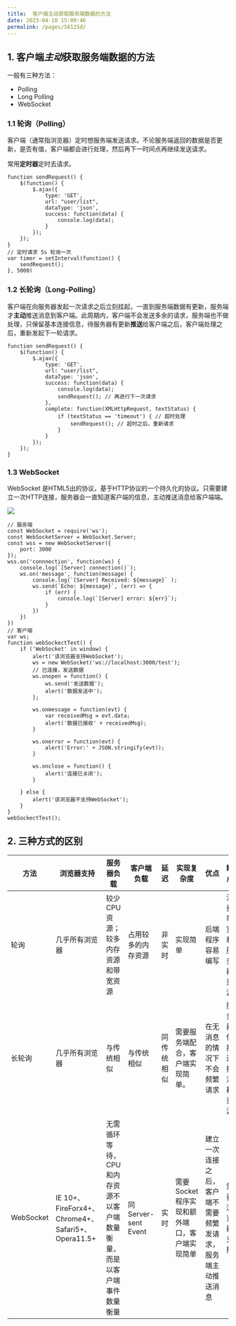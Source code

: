 ```yaml
---
title:  客户端主动获取服务端数据的方法
date: 2023-04-10 15:09:46
permalink: /pages/58125d/
---
```


## 1. 客户端*主动*获取服务端数据的方法

一般有三种方法：

- Polling
- Long Polling
- WebSocket

### 1.1 轮询（Polling）

客户端（通常指浏览器）定时想服务端发送请求。不论服务端返回的数据是否更新，是否有值，客户端都会进行处理，然后再下一时间点再继续发送请求。

常用**定时器**定时去请求。

```
function sendRequest() {
    $(function() {
        $.ajax({
            type: 'GET',
            url: "user/list",
            dataType: 'json',
            success: function(data) {
                console.log(data);
            }
        });
    });
}
// 定时请求 5s 轮询一次
var timer = setInterval(function() {
    sendRequest();
}, 5000)
```

### 1.2 长轮询（Long-Polling）

客户端在向服务器发起一次请求之后立刻挂起，一直到服务端数据有更新，服务端才**主动**推送消息到客户端。此周期内，客户端不会发送多余的请求，服务端也不做处理，只保留基本连接信息，待服务器有更新**推送**给客户端之后，客户端处理之后，重新发起下一轮请求。

```
function sendRequest() {
    $(function() {
        $.ajax({
            type: 'GET',
            url: "user/list",
            dataType: 'json',
            success: function(data) {
                console.log(data);
                sendRequest(); // 再进行下一次请求
            },
            complete: function(XMLHttpRequest, textStatus) {
                if (textStatus == 'timeout') { // 超时处理
                    sendRequest(); // 超时之后，重新请求
                }
            }
        });
    });
}
```

### 1.3 WebSocket

WebSocket 是HTML5出的协议，基于HTTP协议的一个持久化的协议。只需要建立一次HTTP连接，服务器会一直知道客户端的信息，主动推送消息给客户端端。

![](/img/10.backend/img-202304101518.png)

```
// 服务端
const WebSocket = require('ws');
const WebSocketServer = WebSocket.Server;
const wss = new WebSocketServer({
    port: 3000
});
wss.on('connnection', function(ws) {
    console.log(`[Server] connection()`);
    ws.on('message', function(message) {
        console.log(`[Server] Received: ${message}` );
        ws.send(`Echo: ${message}`, (err) => {
            if (err) {
                console.log(`[Server] error: ${err}`);
            }
        })
    })
})
// 客户端
var ws;
function webSockectTest() {
    if ('WebSocket' in window) {
        alert('该浏览器支持WebSocket');
        ws = new WebSocket('ws://localhost:3000/test');
        // 已连接，发送数据
        ws.onopen = function() {
            ws.send('发送数据');
            alert('数据发送中');
        };

        ws.onmessage = function(evt) {
            var receivedMsg = evt.data;
            alert('数据已接收' + receivedMsg);
        }

        ws.onerror = function(evt) {
            alert('Error:' + JSON.stringify(evt));
        }

        ws.onclose = function() {
            alert('连接已关闭');
        }

    } else {
        alert('该浏览器不支持WebSocket');
    }
}
webSockectTest();
```



## 2. 三种方式的区别

| 方法      | 浏览器支持                                         | 服务器负载                                                   | 客户端负载           | 延迟       | 实现复杂度                                   | 优点                                                         | 缺点                   | 例子               |
| --------- | -------------------------------------------------- | ------------------------------------------------------------ | -------------------- | ---------- | -------------------------------------------- | ------------------------------------------------------------ | ---------------------- | ------------------ |
| 轮询      | 几乎所有浏览器                                     | 较少CPU资源；<br />较多内存资源和带宽资源                    | 占用较多的内存资源   | 非实时     | 实现简单                                     | 后端程序容易编写                                             | 浪费带宽和服务器资源   | 小型应用           |
| 长轮询    | 几乎所有浏览器                                     | 与传统相似                                                   | 与传统相似           | 同传统相似 | 需要服务端配合，客户端实现简单。             | 在无消息的情况下不会频繁请求                                 | 服务器保持连接消耗资源 | WebQQ              |
| WebSocket | IE 10+、FireForx4+、Chrome4+、Safari5+、Opera11.5+ | 无需循环等待，CPU和内存资源不以客户端数量衡量，而是以客户端事件数量衡量 | 同Server-sent  Event | 实时       | 需要Socket程序实现和额外端口，客户端实现简单 | 建立一次连接之后，客户端不需要频繁发请求，服务端主动推送消息 | 需要浏览器支持         | 需要实时性高的应用 |

